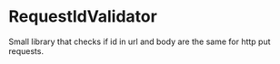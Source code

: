 # RequestIdValidator
Small library that checks if id in url and body are the same for http put requests.

